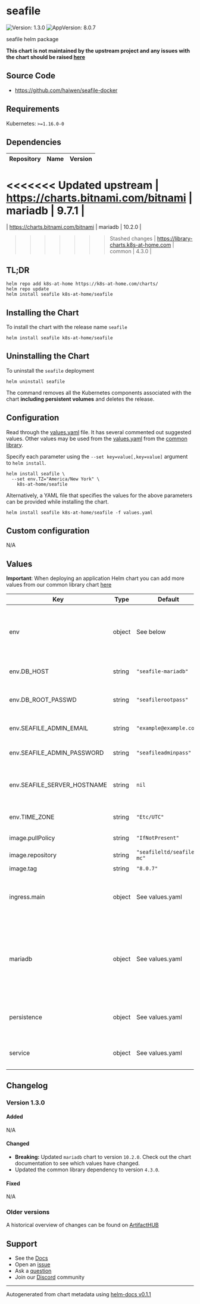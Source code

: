 # seafile

![Version: 1.3.0](https://img.shields.io/badge/Version-1.3.0-informational?style=flat-square) ![AppVersion: 8.0.7](https://img.shields.io/badge/AppVersion-8.0.7-informational?style=flat-square)

seafile helm package

**This chart is not maintained by the upstream project and any issues with the chart should be raised [here](https://github.com/k8s-at-home/charts/issues/new/choose)**

## Source Code

* <https://github.com/haiwen/seafile-docker>

## Requirements

Kubernetes: `>=1.16.0-0`

## Dependencies

| Repository | Name | Version |
|------------|------|---------|
<<<<<<< Updated upstream
| https://charts.bitnami.com/bitnami | mariadb | 9.7.1 |
=======
| https://charts.bitnami.com/bitnami | mariadb | 10.2.0 |
>>>>>>> Stashed changes
| https://library-charts.k8s-at-home.com | common | 4.3.0 |

## TL;DR

```console
helm repo add k8s-at-home https://k8s-at-home.com/charts/
helm repo update
helm install seafile k8s-at-home/seafile
```

## Installing the Chart

To install the chart with the release name `seafile`

```console
helm install seafile k8s-at-home/seafile
```

## Uninstalling the Chart

To uninstall the `seafile` deployment

```console
helm uninstall seafile
```

The command removes all the Kubernetes components associated with the chart **including persistent volumes** and deletes the release.

## Configuration

Read through the [values.yaml](./values.yaml) file. It has several commented out suggested values.
Other values may be used from the [values.yaml](https://github.com/k8s-at-home/library-charts/tree/main/charts/stable/common/values.yaml) from the [common library](https://github.com/k8s-at-home/library-charts/tree/main/charts/stable/common).

Specify each parameter using the `--set key=value[,key=value]` argument to `helm install`.

```console
helm install seafile \
  --set env.TZ="America/New York" \
    k8s-at-home/seafile
```

Alternatively, a YAML file that specifies the values for the above parameters can be provided while installing the chart.

```console
helm install seafile k8s-at-home/seafile -f values.yaml
```

## Custom configuration

N/A

## Values

**Important**: When deploying an application Helm chart you can add more values from our common library chart [here](https://github.com/k8s-at-home/library-charts/tree/main/charts/stable/common)

| Key | Type | Default | Description |
|-----|------|---------|-------------|
| env | object | See below | environment variables. See more environment variables in the [seafile documentation](https://manual.seafile.com/). |
| env.DB_HOST | string | `"seafile-mariadb"` | The hostname of your database |
| env.DB_ROOT_PASSWD | string | `"seafilerootpass"` | The root password for mysql (used for initial setup) |
| env.SEAFILE_ADMIN_EMAIL | string | `"example@example.com"` | The initial admin user's email |
| env.SEAFILE_ADMIN_PASSWORD | string | `"seafileadminpass"` | The initial admin user's password |
| env.SEAFILE_SERVER_HOSTNAME | string | `nil` | The hostname for the server (set to your ingress hostname) |
| env.TIME_ZONE | string | `"Etc/UTC"` | Set the container timezone |
| image.pullPolicy | string | `"IfNotPresent"` | image pull policy |
| image.repository | string | `"seafileltd/seafile-mc"` | image repository |
| image.tag | string | `"8.0.7"` | image tag |
| ingress.main | object | See values.yaml | Enable and configure ingress settings for the chart under this key. |
| mariadb | object | See values.yaml | Enable and configure mariadb database subchart under this key.    For more options see [mariadb chart documentation](https://github.com/bitnami/charts/tree/master/bitnami/mariadb) |
| persistence | object | See values.yaml | Configure persistence settings for the chart under this key. |
| service | object | See values.yaml | Configures service settings for the chart. |

## Changelog

### Version 1.3.0

#### Added

N/A

#### Changed

* **Breaking:** Updated `mariadb` chart to version `10.2.0`. Check out the chart documentation to see which values have changed.
* Updated the common library dependency to version `4.3.0`.

#### Fixed

N/A

### Older versions

A historical overview of changes can be found on [ArtifactHUB](https://artifacthub.io/packages/helm/k8s-at-home/seafile?modal=changelog)

## Support

- See the [Docs](https://docs.k8s-at-home.com/our-helm-charts/getting-started/)
- Open an [issue](https://github.com/k8s-at-home/charts/issues/new/choose)
- Ask a [question](https://github.com/k8s-at-home/organization/discussions)
- Join our [Discord](https://discord.gg/sTMX7Vh) community

----------------------------------------------
Autogenerated from chart metadata using [helm-docs v0.1.1](https://github.com/k8s-at-home/helm-docs/releases/v0.1.1)
